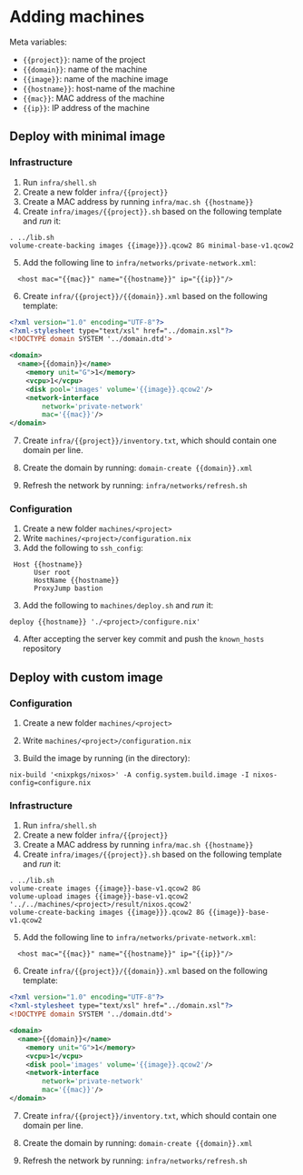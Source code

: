 # Adding machines

Meta variables:
- ```{{project}}```: name of the project
- ```{{domain}}```: name of the machine
- ```{{image}}```: name of the machine image
- ```{{hostname}}```: host-name of the machine
- ```{{mac}}```: MAC address of the machine
- ```{{ip}}```: IP address of the machine

## Deploy with minimal image

### Infrastructure

1. Run ```infra/shell.sh```
2. Create a new folder ```infra/{{project}}```
3. Create a MAC address by running ```infra/mac.sh {{hostname}}```
4. Create ```infra/images/{{project}}.sh``` based on the following template and *run* it:
```
. ../lib.sh
volume-create-backing images {{image}}}.qcow2 8G minimal-base-v1.qcow2
```

5. Add the following line to ```infra/networks/private-network.xml```:
```
  <host mac="{{mac}}" name="{{hostname}}" ip="{{ip}}"/>
```

6. Create ```infra/{{project}}/{{domain}}.xml``` based on the following template:
```xml
<?xml version="1.0" encoding="UTF-8"?>
<?xml-stylesheet type="text/xsl" href="../domain.xsl"?>
<!DOCTYPE domain SYSTEM '../domain.dtd'>

<domain>
  <name>{{domain}}</name>
    <memory unit="G">1</memory>
    <vcpu>1</vcpu>
    <disk pool='images' volume='{{image}}.qcow2'/>
    <network-interface
        network='private-network' 
        mac='{{mac}}'/>
</domain>
```

7. Create ```infra/{{project}}/inventory.txt```, which should contain one domain per line.

8. Create the domain by running: ```domain-create {{domain}}.xml```

9. Refresh the network by running: ```infra/networks/refresh.sh```

### Configuration

1. Create a new folder ```machines/<project>```
2. Write ```machines/<project>/configuration.nix```
3. Add the following to ```ssh_config```:
```
 Host {{hostname}}
      User root
      HostName {{hostname}}
      ProxyJump bastion
```
3. Add the following to ```machines/deploy.sh``` and *run* it:
```
deploy {{hostname}} './<project>/configure.nix'
```
4. After accepting the server key commit and push the ```known_hosts``` repository


## Deploy with custom image

### Configuration

1. Create a new folder ```machines/<project>```
2. Write ```machines/<project>/configuration.nix```

3. Build the image by running (in the directory):
```
nix-build '<nixpkgs/nixos>' -A config.system.build.image -I nixos-config=configure.nix
```

### Infrastructure

1. Run ```infra/shell.sh```
2. Create a new folder ```infra/{{project}}```
3. Create a MAC address by running ```infra/mac.sh {{hostname}}```
4. Create ```infra/images/{{project}}.sh``` based on the following template and *run* it:
```
. ../lib.sh
volume-create images {{image}}-base-v1.qcow2 8G
volume-upload images {{image}}-base-v1.qcow2 '../../machines/<project>/result/nixos.qcow2'
volume-create-backing images {{image}}}.qcow2 8G {{image}}-base-v1.qcow2
```

5. Add the following line to ```infra/networks/private-network.xml```:
```
  <host mac="{{mac}}" name="{{hostname}}" ip="{{ip}}"/>
```

6. Create ```infra/{{project}}/{{domain}}.xml``` based on the following template:
```xml
<?xml version="1.0" encoding="UTF-8"?>
<?xml-stylesheet type="text/xsl" href="../domain.xsl"?>
<!DOCTYPE domain SYSTEM '../domain.dtd'>

<domain>
  <name>{{domain}}</name>
    <memory unit="G">1</memory>
    <vcpu>1</vcpu>
    <disk pool='images' volume='{{image}}.qcow2'/>
    <network-interface
        network='private-network' 
        mac='{{mac}}'/>
</domain>
```

7. Create ```infra/{{project}}/inventory.txt```, which should contain one domain per line.

8. Create the domain by running: ```domain-create {{domain}}.xml```

9. Refresh the network by running: ```infra/networks/refresh.sh```
